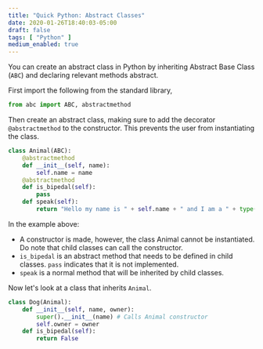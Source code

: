 ```yaml
---
title: "Quick Python: Abstract Classes"
date: 2020-01-26T18:40:03-05:00
draft: false
tags: [ "Python" ]
medium_enabled: true
---
```


You can create an abstract class in Python by inheriting Abstract Base Class (`ABC`) and declaring relevant methods abstract.

First import the following from the standard library,

```python
from abc import ABC, abstractmethod
```

Then create an abstract class, making sure to add the decorator `@abstractmethod` to the constructor. This prevents the user from instantiating the class.

```python
class Animal(ABC):
    @abstractmethod
    def __init__(self, name):
        self.name = name
    @abstractmethod
    def is_bipedal(self):
        pass
    def speak(self):
        return "Hello my name is " + self.name + " and I am a " + type(self).__name__
```

In the example above:

- A constructor is made, however, the class Animal cannot be instantiated. Do note that child classes can call the constructor.
- `is_bipedal` is an abstract method that needs to be defined in child classes. `pass` indicates that it is not implemented.
- `speak` is a normal method that will be inherited by child classes.

Now let's look at a class that inherits `Animal`.

```python
class Dog(Animal):
    def __init__(self, name, owner):
        super().__init__(name) # Calls Animal constructor
        self.owner = owner
    def is_bipedal(self):
        return False
```

